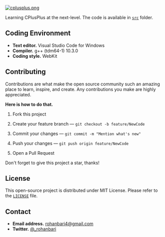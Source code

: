 [![cplusplus.png](https://tiny.one/cplusplus)](https://postimg.cc/TKVTVfQZ)

Learning CPlusPlus at the next-level. The code is available in [`src`](./src) folder.

## Coding Environment
  * **Text editor.** Visual Studio Code for Windows
  * **Compiler.** g++ (tdm64-1) 10.3.0
  * **Coding style.** WebKit

## Contributing
Contributions are what make the open source community such an amazing place to
learn, inspire, and create. Any contributions you make are highly appreciated.

**Here is how to do that.**

  1. Fork this project
  
  2. Create your feature branch — `git checkout -b feature/NewCode`

  3. Commit your changes — `git commit -m "Mention what's new"`

  4. Push your changes — `git push origin feature/NewCode`
  
  5. Open a Pull Request

Don't forget to give this project a star, thanks!

## License
This open-source project is distributed under MIT License.
Please refer to the [`LICENSE`](./LICENSE) file.

## Contact
 * **Email address.** rohanbari4@gmail.com
 * **Twitter.** [@_rohanbari](https://twitter.com/_rohanbari)

